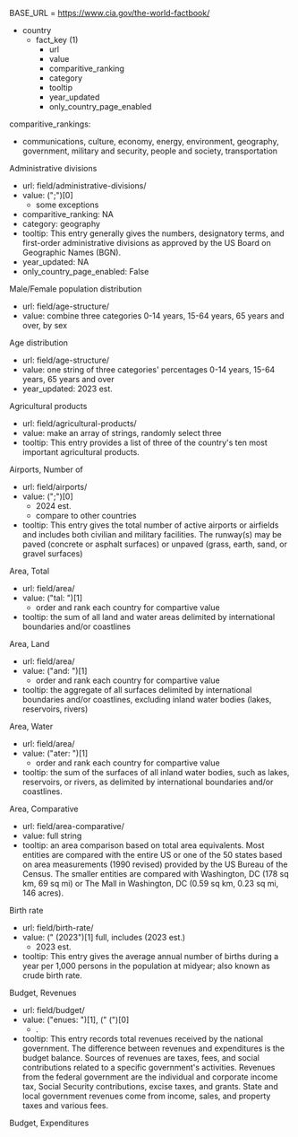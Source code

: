 BASE_URL = https://www.cia.gov/the-world-factbook/

- country
  - fact_key (1)
    - url
    - value
    - comparitive_ranking
    - category
    - tooltip
    - year_updated
    - only_country_page_enabled

comparitive_rankings:
  - communications, culture, economy, energy, environment, geography, government, military and security, people and society, transportation

Administrative divisions
  - url: field/administrative-divisions/
  - value: (";")[0]
    - some exceptions
  - comparitive_ranking: NA
  - category: geography
  - tooltip: This entry generally gives the numbers, designatory terms, and first-order administrative divisions as approved by the US Board on Geographic Names (BGN).
  - year_updated: NA
  - only_country_page_enabled: False

Male/Female population distribution
  - url: field/age-structure/
  - value: combine three categories 0-14 years, 15-64 years, 65 years and over, by sex

Age distribution
  - url: field/age-structure/
  - value: one string of three categories' percentages 0-14 years, 15-64 years, 65 years and over
  - year_updated: 2023 est.

Agricultural products
  - url: field/agricultural-products/
  - value: make an array of strings, randomly select three
  - tooltip: This entry provides a list of three of the country's ten most important agricultural products.

Airports, Number of 
  - url: field/airports/
  - value: (";")[0]
    - 2024 est.
    - compare to other countries
  - tooltip: This entry gives the total number of active airports or airfields and includes both civilian and military facilities. The runway(s) may be paved (concrete or asphalt surfaces) or unpaved (grass, earth, sand, or gravel surfaces)

Area, Total
  - url: field/area/
  - value: ("tal: ")[1]
    - order and rank each country for compartive value
  - tooltip: the sum of all land and water areas delimited by international boundaries and/or coastlines

Area, Land
  - url: field/area/
  - value: ("and: ")[1]
    - order and rank each country for compartive value
  - tooltip: the aggregate of all surfaces delimited by international boundaries and/or coastlines, excluding inland water bodies (lakes, reservoirs, rivers)

Area, Water
  - url: field/area/
  - value: ("ater: ")[1]
    - order and rank each country for compartive value
  - tooltip: the sum of the surfaces of all inland water bodies, such as lakes, reservoirs, or rivers, as delimited by international boundaries and/or coastlines.

Area, Comparative
  - url: field/area-comparative/
  - value: full string
  - tooltip: an area comparison based on total area equivalents. Most entities are compared with the entire US or one of the 50 states based on area measurements (1990 revised) provided by the US Bureau of the Census. The smaller entities are compared with Washington, DC (178 sq km, 69 sq mi) or The Mall in Washington, DC (0.59 sq km, 0.23 sq mi, 146 acres).

Birth rate
  - url: field/birth-rate/
  - value: (" (2023")[1] full, includes (2023 est.)
    - 2023 est.
  - tooltip: This entry gives the average annual number of births during a year per 1,000 persons in the population at midyear; also known as crude birth rate.

Budget, Revenues
  - url: field/budget/
  - value: ("enues: ")[1], (" (")[0]
    - .
  - tooltip: This entry records total revenues received by the national government. The difference between revenues and expenditures is the budget balance. Sources of revenues are taxes, fees, and social contributions related to a specific government's activities. Revenues from the federal government are the individual and corporate income tax, Social Security contributions, excise taxes, and grants. State and local government revenues come from income, sales, and property taxes and various fees.

Budget, Expenditures